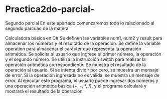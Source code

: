 # Practica2do-parcial-
Segundo parcial 
En este apartado comenzaremos todo lo relacionado al segundo parcuao de la matera 

Calculadora básica en C#
Se definen las variables num1, num2 y result para almacenar los números y el resultado de la operación.
Se define la variable operation para almacenar el carácter que representa la operación aritmética.
Se solicita al usuario que ingrese el primer número, la operación y el segundo número.
Se utiliza la instrucción switch para realizar la operación aritmética correspondiente.
Se muestra el resultado de la operación al usuario.
Si se intenta dividir por cero, se muestra un mensaje de error.
Si la operación ingresada no es válida, se muestra un mensaje de error.
Al ejecutar este programa, el usuario puede ingresar dos números y una operación aritmética básica (+, -, *, /), y el programa calculará y mostrará el resultado de la operación.
